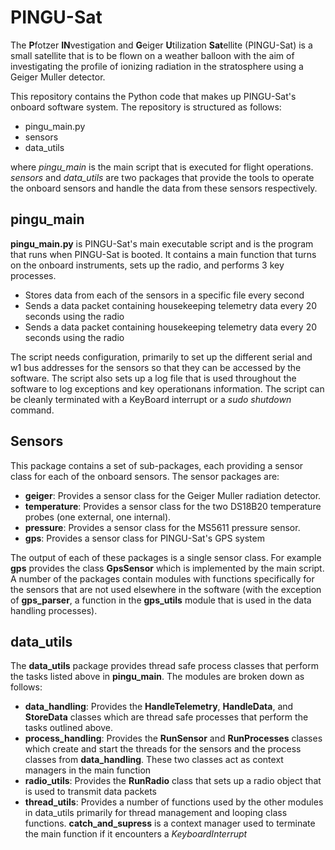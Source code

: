 # PINGU-Sat

The **P**fotzer **IN**vestigation and **G**eiger **U**tilization **Sat**ellite (PINGU-Sat) is a small satellite that is to be flown on a weather balloon with the aim of investigating the profile of ionizing radiation in the stratosphere using a Geiger Muller detector. 

This repository contains the Python code that makes up PINGU-Sat's onboard software system. The repository is structured as follows:
* pingu_main.py 
* sensors
* data_utils 

where *pingu_main* is the main script that is executed for flight operations. *sensors* and *data_utils* are two packages that provide the tools to operate the onboard sensors and handle the data from these sensors respectively. 

## pingu_main 

**pingu_main.py** is PINGU-Sat's main executable script and is the program that runs when PINGU-Sat is booted. It contains a main function that turns on the onboard instruments, sets up the radio, and performs 3 key processes.

- Stores data from each of the sensors in a specific file every second
- Sends a data packet containing housekeeping telemetry data every 20 seconds using the radio 
- Sends a data packet containing housekeeping telemetry data every 20 seconds using the radio 

The script needs configuration, primarily to set up the different serial and w1 bus addresses for the sensors so that they can be accessed by the software. The script also sets up a log file that is used throughout the software to log exceptions and key operationans information. The script can be cleanly terminated with a KeyBoard interrupt or a *sudo shutdown* command.


## Sensors

This package contains a set of sub-packages, each providing a sensor class for each of the onboard sensors. The sensor packages are: 
* **geiger**: Provides a sensor class for the Geiger Muller radiation detector. 
* **temperature**: Provides a sensor class for the two DS18B20 temperature probes (one external, one internal). 
* **pressure**: Provides a sensor class for the MS5611 pressure sensor. 
* **gps**: Provides a sensor class for PINGU-Sat's GPS system 

The output of each of these packages is a single sensor class. For example **gps** provides the class **GpsSensor** which is implemented by the main script. A number of the packages contain modules with functions specifically for the sensors that are not used elsewhere in the software (with the exception of **gps_parser**, a function in the **gps_utils** module that is used in the data handling processes). 

## data_utils

The **data_utils** package provides thread safe process classes that perform the tasks listed above in **pingu_main**. The modules are broken down as follows: 

* **data_handling**: Provides the **HandleTelemetry**, **HandleData**, and **StoreData** classes which are thread safe processes that perform the tasks outlined above. 
* **process_handling**: Provides the **RunSensor** and **RunProcesses** classes which create and start the threads for the sensors and the process classes from **data_handling**. These two classes act as context managers in the main function
* **radio_utils**: Provides the **RunRadio** class that sets up a radio object that is used to transmit data packets
* **thread_utils**: Provides a number of functions used by the other modules in data_utils primarily for thread management and looping class functions. **catch_and_supress** is a context manager used to terminate the main function if it encounters a *KeyboardInterrupt*



